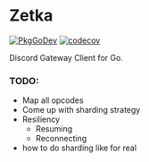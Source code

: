 # Zetka
[![PkgGoDev](https://pkg.go.dev/badge/github.com/paramusio/go-zetka)](https://pkg.go.dev/github.com/paramusio/go-zetka)  [![codecov](https://codecov.io/gh/paramusio/go-zetka/branch/main/graph/badge.svg?token=VLGNXO0U5S)](undefined)


Discord Gateway Client for Go.



### TODO:
- Map all opcodes
- Come up with sharding strategy
- Resiliency
    - Resuming
    - Reconnecting
- how to do sharding like for real